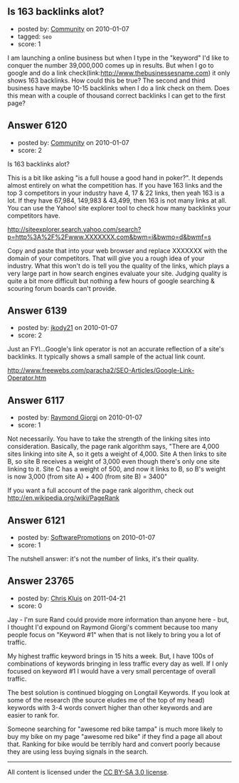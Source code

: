 ## Is 163 backlinks alot?

- posted by: [Community](https://stackexchange.com/users/-1/-1-community) on 2010-01-07
- tagged: `seo`
- score: 1

I am launching a online business but when I type in the "keyword" I'd like to conquer the number 39,000,000 comes up in results. But when I go to google and do a link check(link:http://www.thebusinessesname.com) it only shows 163 backlinks. How could this be true? The second and third business have maybe 10-15 backlinks when I do a link check on them. Does this mean with a couple of thousand correct backlinks I can get to the first page?


## Answer 6120

- posted by: [Community](https://stackexchange.com/users/-1/-1-community) on 2010-01-07
- score: 2

Is 163 backlinks alot?

This is a bit like asking "is a full house a good hand in poker?". It depends almost entirely on what the competition has. If you have 163 links and the top 3 competitors in your industry have 4, 17 & 22 links, then yeah 163 is a lot. If they have 67,984, 149,983 & 43,499, then 163 is not many links at all. You can use the Yahoo! site explorer tool to check how many backlinks your competitors have. 


http://siteexplorer.search.yahoo.com/search?p=http%3A%2F%2Fwww.XXXXXXX.com&bwm=i&bwmo=d&bwmf=s

Copy and paste that into your web browser and replace XXXXXXX with the domain of your competitors. That will give you a rough idea of your industry. What this won't do is tell you the quality of the links, which plays a very large part in how search engines evaluate your site. Judging quality is quite a bit more difficult but nothing a few hours of google searching & scouring forum boards can't provide.



## Answer 6139

- posted by: [jkody21](https://stackexchange.com/users/-1/2169-jkody21) on 2010-01-07
- score: 2

Just an FYI...Google's link operator is not an accurate reflection of a site's backlinks.  It typically shows a small sample of the actual link count.

http://www.freewebs.com/paracha2/SEO-Articles/Google-Link-Operator.htm



## Answer 6117

- posted by: [Raymond Giorgi](https://stackexchange.com/users/-1/1960-raymond-giorgi) on 2010-01-07
- score: 1

Not necessarily. You have to take the strength of the linking sites into consideration. Basically, the page rank algorithm says, "There are 4,000 sites linking into site A, so it gets a weight of 4,000. Site A then links to site B, so site B receives a weight of 3,000 even though there's only one site linking to it. Site C has a weight of 500, and now it links to B, so B's weight is now 3,000 (from site A) + 400 (from site B) = 3400"

If you want a full account of the page rank algorithm, check out http://en.wikipedia.org/wiki/PageRank


## Answer 6121

- posted by: [SoftwarePromotions](https://stackexchange.com/users/-1/1635-softwarepromotions) on 2010-01-07
- score: 1

The nutshell answer: it's not the number of links, it's their quality.


## Answer 23765

- posted by: [Chris Kluis](https://stackexchange.com/users/-1/9207-chris-kluis) on 2011-04-21
- score: 0

Jay - I'm sure Rand could provide more information than anyone here - but, I thought I'd expound on Raymond Giorgi's comment because too many people focus on "Keyword #1" when that is not likely to bring you a lot of traffic.

My highest traffic keyword brings in 15 hits a week.  But, I have 100s of combinations of keywords bringing in less traffic every day as well.  If I only focused on keyword #1 I would have a very small percentage of overall traffic.

The best solution is continued blogging on Longtail Keywords.  If you look at some of the research (the source eludes me of the top of my head) keywords with 3-4 words convert higher than other keywords and are easier to rank for.

Someone searching for "awesome red bike tampa" is much more likely to buy my bike on my page "awesome red bike" if they find a page all about that.  Ranking for bike would be terribly hard and convert poorly because they are using less buying signals in the search.



---

All content is licensed under the [CC BY-SA 3.0 license](https://creativecommons.org/licenses/by-sa/3.0/).
